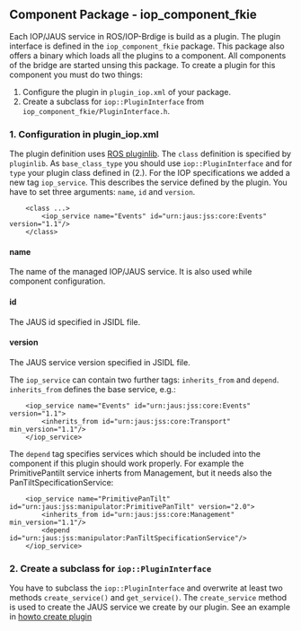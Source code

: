 ## Component Package - iop_component_fkie

Each IOP/JAUS service in ROS/IOP-Brdige is build as a plugin. The plugin interface is defined in the `iop_component_fkie` package. This package also offers a binary which loads all the plugins to a component. All components of the bridge are started unsing this package. To create a plugin for this component you must do two things:

1. Configure the plugin in `plugin_iop.xml` of your package.
2. Create a subclass for `iop::PluginInterface` from `iop_component_fkie/PluginInterface.h`.


### 1. Configuration in plugin_iop.xml

The plugin definition uses [ROS pluginlib](http://wiki.ros.org/pluginlib). The `class` definition is specified by `pluginlib`. As `base_class_type` you should use `iop::PluginInterface` and for `type` your plugin class defined in (2.). For the IOP specifications we added a new tag `iop_service`. This describes the service defined by the plugin. You have to set three arguments: `name`, `id` and `version`.
```
    <class ...>
        <iop_service name="Events" id="urn:jaus:jss:core:Events" version="1.1"/>
    </class>
```
#### name
The name of the managed IOP/JAUS service. It is also used while component configuration.

#### id
The JAUS id specified in JSIDL file.

#### version
The JAUS service version specified in JSIDL file.


The `iop_service` can contain two further tags: `inherits_from` and `depend`. `inherits_from` defines the base service, e.g.:
```
    <iop_service name="Events" id="urn:jaus:jss:core:Events" version="1.1">
        <inherits_from id="urn:jaus:jss:core:Transport" min_version="1.1"/>
    </iop_service>
```

The `depend` tag specifies services which should be included into the component if this plugin should work properly. For example the PrimitivePantilt service inherts from Management, but it needs also the PanTiltSpecificationService:
```
    <iop_service name="PrimitivePanTilt" id="urn:jaus:jss:manipulator:PrimitivePanTilt" version="2.0">
        <inherits_from id="urn:jaus:jss:core:Management" min_version="1.1"/>
        <depend id="urn:jaus:jss:manipulator:PanTiltSpecificationService"/>
    </iop_service>
```

### 2. Create a subclass for `iop::PluginInterface`

You have to subclass the `iop::PluginInterface` and overwrite at least two methods `create_service()` and `get_service()`. The `create_service` method is used to create the JAUS service we create by our plugin. See an example in [howto create plugin](https://github.com/fkie/iop_core/blob/master/doc/howto_create_plugin.md#add-plugin-functionality)
